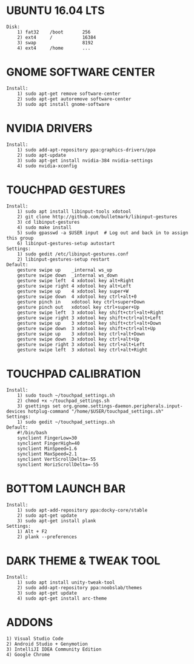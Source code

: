 # UBUNTU 16.04 LTS
	Disk:
		1) fat32	/boot		256
		2) ext4		/			16384
		3) swap					8192
		4) ext4		/home		...

# GNOME SOFTWARE CENTER
	Install:
		1) sudo apt-get remove software-center
		2) sudo apt-get autoremove software-center
		3) sudo apt install gnome-software


# NVIDIA DRIVERS
	Install:
		1) sudo add-apt-repository ppa:graphics-drivers/ppa
		2) sudo apt-update
		3) sudo apt-get install nvidia-384 nvidia-settings
		4) sudo nvidia-xconfig


# TOUCHPAD GESTURES
	Install:
		1) sudo apt install libinput-tools xdotool
		2) git clone http://github.com/bulletmark/libinput-gestures
		3) cd libinput-gestures
		4) sudo make install
		5) sudo gpasswd -a $USER input  # Log out and back in to assign this group
		6) libinput-gestures-setup autostart
	Settings:
		1) sudo gedit /etc/libinput-gestures.conf
		2) libinput-gestures-setup restart
	Default:
		gesture swipe up	_internal ws_up
		gesture swipe down	_internal ws_down
		gesture swipe left	4 xdotool key alt+Right
		gesture swipe right	4 xdotool key alt+Left
		gesture swipe up	4 xdotool key super+W
		gesture swipe down	4 xdotool key ctrl+alt+0
		gesture pinch in	xdotool key ctrl+super+Down
		gesture pinch out	xdotool key ctrl+super+Up
		gesture swipe left	3 xdotool key shift+ctrl+alt+Right
		gesture swipe right	3 xdotool key shift+ctrl+alt+Left
		gesture swipe up	3 xdotool key shift+ctrl+alt+Down
		gesture swipe down	3 xdotool key shift+ctrl+alt+Up
		gesture swipe up	3 xdotool key ctrl+alt+Down
		gesture swipe down	3 xdotool key ctrl+alt+Up
		gesture swipe right	3 xdotool key ctrl+alt+Left
		gesture swipe left	3 xdotool key ctrl+alt+Right


# TOUCHPAD CALIBRATION
	Install:
		1) sudo touch ~/touchpad_settings.sh
		2) chmod +x ~/touchpad_settings.sh
		3) gsettings set org.gnome.settings-daemon.peripherals.input-devices hotplug-command "/home/$USER/touchpad_settings.sh"
	Settings:
		1) sudo gedit ~/touchpad_settings.sh
	Default:
		#!/bin/bash
		synclient FingerLow=30
		synclient FingerHigh=40
		synclient MinSpeed=1.6
		synclient MaxSpeed=2.1
		synclient VertScrollDelta=-55
		synclient HorizScrollDelta=-55


# BOTTOM LAUNCH BAR
	Install:
		1) sudo apt-add-repository ppa:docky-core/stable
		2) sudo apt-get update
		3) sudo apt-get install plank
	Settings:
		1) Alt + F2
		2) plank --preferences


# DARK THEME & TWEAK TOOL
	Install:
		1) sudo apt install unity-tweak-tool
		2) sudo add-apt-repository ppa:noobslab/themes
		3) sudo apt-get update
		4) sudo apt-get install arc-theme

# ADDONS
	1) Visual Studio Code
	2) Android Studio + Genymotion
	3) IntelliJI IDEA Community Edition
	4) Google Chrome
